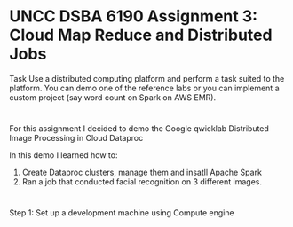 # UNCC DSBA 6190 Assignment 3: Cloud Map Reduce and Distributed Jobs

Task Use a distributed computing platform and perform a task suited to the platform. You can demo one of the reference labs or you can implement a custom project (say word count on Spark on AWS EMR).
#
For this assignment I decided to demo the Google qwicklab Distributed Image Processing in Cloud Dataproc

In this demo I learned how to:
1) Create Dataproc clusters, manage them and insatll Apache Spark
2) Ran a job that conducted facial recognition on 3 different images.
#

Step 1: Set up a development machine using Compute engine
